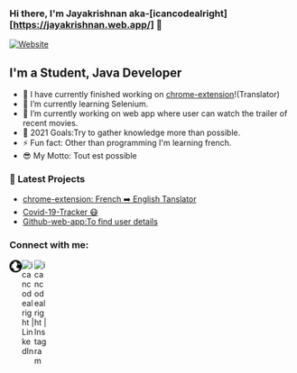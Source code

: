 ### Hi there, I'm Jayakrishnan aka-[icancodealright][https://jayakrishnan.web.app/] 👋

[![Website](https://img.shields.io/website?label=icancodealright.com&style=for-the-badge&url=https://jayakrishnan.web.app/)](icancodealright.com)


## I'm a Student, Java Developer

- 🔭 I have currently finished working on [chrome-extension]!(Translator)
- 🌱 I’m currently learning Selenium.
- 👯 I’m currently working on web app where user can watch the trailer of recent movies.
- 🥅 2021 Goals:Try to gather knowledge more than possible.
- ⚡ Fun fact: Other than programming I'm learning french.
- 😎 My Motto: Tout est possible


### 📕 Latest Projects

<!-- BLOG-POST-LIST:START -->
- [chrome-extension: French ➡️ English Tanslator](https://github.com/icancodealright/chrome-translator-extension)
- [Covid-19-Tracker 😷](https://icancodealright.github.io/covid-tracker-app/)
- [Github-web-app:To find user details](https://icancodealright.github.io/github-user-webapp)
<!-- BLOG-POST-LIST:END -->


### Connect with me:

[<img align="left" alt="icancodealright" width="22px" src="https://raw.githubusercontent.com/iconic/open-iconic/master/svg/globe.svg" />][website]
[<img align="left" alt="icancodealright | LinkedIn" width="22px" src="https://cdn.jsdelivr.net/npm/simple-icons@v3/icons/linkedin.svg" />][linkedin]
[<img align="left" alt="icancodealright | Instagram" width="22px" src="https://cdn.jsdelivr.net/npm/simple-icons@v3/icons/instagram.svg" />][instagram]


[website]:https://github.com/icancodealright
[chrome-extension]: https://github.com/icancodealright/chrome-translator-extension
[instagram]:https://www.instagram.com/krishna999.info/?hl=en
[linkedin]: https://github.com/icancodealright
